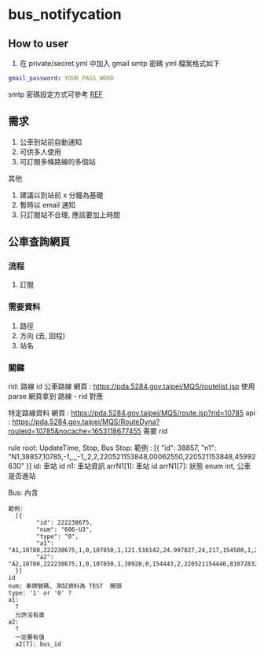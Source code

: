 # bus_notifycation
## How to user
1. 在 private/secret.yml 中加入 gmail smtp 密碼
yml 檔案格式如下

```yml
gmail_password: YOUR_PASS_WORD
```

smtp 密碼設定方式可參考 [REF](https://www.webdesigntooler.com/google-smtp-send-mail)

## 需求
1. 公車到站前自動通知
2. 可供多人使用
3. 可訂閱多條路線的多個站

其他
1. 建議以到站前 x 分鐘為基礎
2. 暫時以 email 通知
3. 只訂閱站不合理, 應該要加上時間

## 公車查詢網頁
### 流程
1. 訂閱

### 需要資料
1. 路徑
2. 方向 (去, 回程)
3. 站名

### 關鍵
rid: 路線 id
公車路線
  網頁 : https://pda.5284.gov.taipei/MQS/routelist.jsp
  使用 parse 網頁拿到 路線 - rid 對應

特定路線資料
  網頁 : https://pda.5284.gov.taipei/MQS/route.jsp?rid=10785
  api : https://pda.5284.gov.taipei/MQS/RouteDyna?routeid=10785&nocache=1653118677455
  需要 rid


rule
  root: UpdateTime, Stop, Bus
  Stop:
    範例 :
      [{
          "id": 38857,
          "n1": "N1,38857,10785,-1,,,,-1,,2,2,220521153848,00062550,220521153848,45992630"
      }]
    id: 車站 id
    n1: 車站資訊
      arrN1[1]: 車站 id
      arrN1[7]: 狀態 enum int, 公車是否進站

  Bus:  內含

    範例: 
      [{
            "id": 222238675,
            "num": "606-U3",
            "type": "0",
            "a1": "A1,10780,222238675,1,0,107850,1,121.516142,24.997827,24,217,154500,1,220521154501,54793033,220521154501,46414374",
            "a2": "A2,10780,222238675,1,0,107850,1,38928,0,154443,2,220521154446,81072832,220521154446,46394871"
      }]
    id
    num: 車牌號碼, 測試資料為 TEST  開頭
    type: '1' or '0' ?
    a1:
      ?
      允許沒有直
    a2:
      ?
      一定要有值
      a2[7]: bus_id